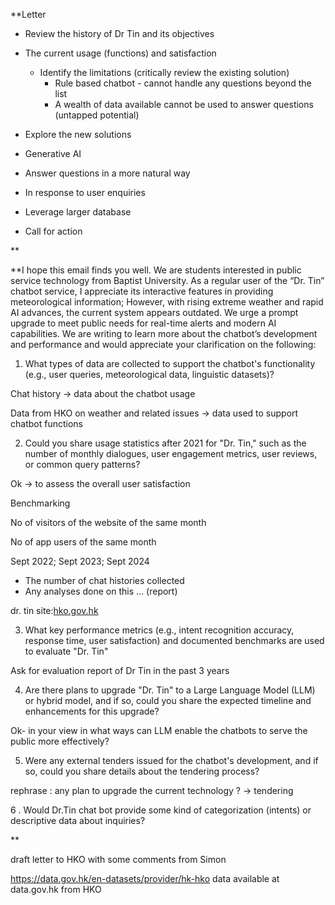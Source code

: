 **Letter

* Review the history of Dr Tin and its objectives
* The current usage (functions) and satisfaction

  * Identify the limitations (critically review the existing solution)
    * Rule based chatbot - cannot handle any questions beyond the list
    * A wealth of data available cannot be used to answer questions (untapped potential)
* Explore the new solutions
* Generative AI
* Answer questions in a more natural way
* In response to user enquiries
* Leverage larger database
* Call for action

**

**I hope this email finds you well. We are students interested in public service technology from Baptist University. As a regular user of the “Dr. Tin” chatbot service, I appreciate its interactive features in providing meteorological information; However, with rising extreme weather and rapid AI advances, the current system appears outdated. We urge a prompt upgrade to meet public needs for real-time alerts and modern AI capabilities. We are writing to learn more about the chatbot’s development and performance and would appreciate your clarification on the following:

1. What types of data are collected to support the chatbot's functionality (e.g., user queries, meteorological data, linguistic datasets)?

Chat history → data about the chatbot usage

Data from HKO on weather and related issues → data used to support chatbot functions

2. Could you share usage statistics after 2021 for "Dr. Tin," such as the number of monthly dialogues, user engagement metrics, user reviews, or common query patterns?

Ok → to assess the overall user satisfaction

Benchmarking

No of visitors of the website of the same month

No of app users of the same month

Sept 2022; Sept 2023; Sept 2024

* The number of chat histories collected
* Any analyses done on this … (report)

dr. tin site:[hko.gov.hk](http://hko.gov.hk)

3. What key performance metrics (e.g., intent recognition accuracy, response time, user satisfaction) and documented benchmarks are used to evaluate "Dr. Tin"

Ask for evaluation report of Dr Tin in the past 3 years

4. Are there plans to upgrade "Dr. Tin" to a Large Language Model (LLM) or hybrid model, and if so, could you share the expected timeline and enhancements for this upgrade?

Ok- in your view in what ways can LLM enable the chatbots to serve the public more effectively?

5. ⁠Were any external tenders issued for the chatbot's development, and if so, could you share details about the tendering process?

rephrase : any plan to upgrade the current technology ? → tendering

6 . Would Dr.Tin chat bot provide some kind of categorization (intents) or descriptive data about inquiries?

**

draft letter to HKO with some comments from Simon

https://data.gov.hk/en-datasets/provider/hk-hko data available at data.gov.hk from HKO
